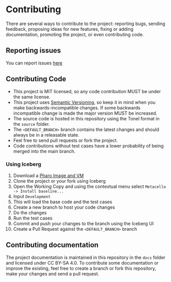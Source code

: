 # Contributing

There are several ways to contribute to the project: reporting bugs, sending
feedback, proposing ideas for new features, fixing or adding documentation,
promoting the project, or even contributing code.

## Reporting issues

You can report issues [here](https://github.com/ba-st/Ansible/issues/new)

## Contributing Code

- This project is MIT licensed, so any code contribution MUST be under the same license.
- This project uses [Semantic Versioning](http://semver.org/), so keep it in
 mind when you make backwards-incompatible changes. If some backwards
 incompatible change is made the major version MUST be increased.
- The source code is hosted in this repository using the Tonel format in
 the `source` folder.
- The `<DEFAULT_BRANCH>` branch contains the latest changes and should always
 be in a releasable state.
- Feel free to send pull requests or fork the project.
- Code contributions without test cases have a lower probability of being merged
 into the main branch.

### Using Iceberg

1. Download a [Pharo Image and VM](https://get.pharo.org/64)
2. Clone the project or your fork using Iceberg
3. Open the Working Copy and using the contextual menu select
 `Metacello -> Install baseline...`
4. Input `Development`
5. This will load the base code and the test cases
6. Create a new branch to host your code changes
7. Do the changes
8. Run the test cases
9. Commit and push your changes to the branch using the Iceberg UI
10. Create a Pull Request against the `<DEFAULT_BRANCH>` branch

## Contributing documentation

The project documentation is maintained in this repository in the `docs` folder
 and licensed under CC BY-SA 4.0. To contribute some documentation or improve the
 existing, feel free to create a branch or fork this repository, make your
 changes and send a pull request.
